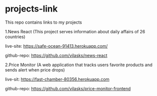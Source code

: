 # projects-link
This repo contains links to my projects

1.News React (This project serves information about daily affairs of 26 countries)

live-site: https://safe-ocean-91413.herokuapp.com/

github-repo: https://github.com/vilasks/news-react

2.Price Monitor (A web application that tracks users favorite products and sends alert when price drops)

live-sit: https://fast-chamber-80356.herokuapp.com

github-repo: https://github.com/vilasks/price-monitor-frontend
